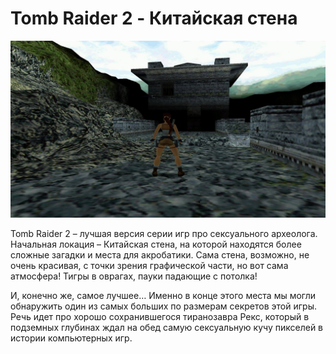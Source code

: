 # Tomb Raider 2 - Китайская стена

![](./images/top-10-interesnyh-igrovyh-lokacij-11.jpg)

Tomb Raider 2 – лучшая версия серии игр про сексуального археолога. Начальная локация – Китайская стена, на которой находятся более сложные загадки и места для акробатики. Сама стена, возможно, не очень красивая, с точки зрения графической части, но вот сама атмосфера! Тигры в оврагах, пауки падающие с потолка!

И, конечно же, самое лучшее… Именно в конце этого места мы могли обнаружить один из самых больших по размерам секретов этой игры. Речь идет про хорошо сохранившегося тиранозавра Рекс, который в подземных глубинах ждал на обед самую сексуальную кучу пикселей в истории компьютерных игр.
